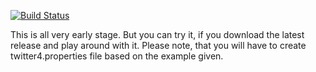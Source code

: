 [![Build Status](https://travis-ci.org/ES2SocialMediaAnalysis/franzmueller-twitter-puller.svg?branch=master)](https://travis-ci.org/ES2SocialMediaAnalysis/franzmueller-twitter-puller)

This is all very early stage.
But you can try it, if you download the latest release and play around with it.
Please note, that you will have to create twitter4.properties file based on the example given.
